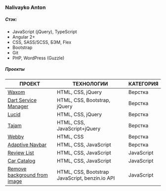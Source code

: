 ### Nalivayko Anton

##### Стэк:
  - JavaScript (jQuery), TypeScript
  - Angular 2+
  - CSS, SASS/SCSS, БЭМ, Flex
  - Bootstrap
  - Git
  - PHP, WordPress (Guzzle)
 
##### Проекты 

| ПРОЕКТ | ТЕХНОЛОГИИ | КАТЕГОРИЯ |
|--------|----------- | ----------|
[Waxom](https://guzuro.github.io/waxom/) | HTML, CSS, jQuery | Верстка 
[Dart Service Manager](https://guzuro.github.io/dartService/) | HTML, CSS, Bootstrap, jQuery | Верстка 
[Lucid](https://guzuro.github.io/lucidOnepage/) | HTML, CSS, jQuery | Верстка
[Tajam](https://guzuro.github.io/tajam/) | HTML, CSS, JavaScript+jQuery | Верстка
[Webby](https://guzuro.github.io/webby/) | HTML, CSS | Верстка
[Adaptive Navbar](https://guzuro.github.io/adaptiveNav) | HTML, CSS, JavaScript | Верстка
[Review List](https://guzuro.github.io/reviewsList/) | HTML, CSS, JavaScript | JavaScript
[Car Catalog](https://guzuro.github.io/carCatalog/) | HTML, CSS, JavaScript | JavaScript
[Remove background from image](https://guzuro.github.io/bgRemove/) | HTML, CSS, Bootstrap JavaScript, benzin.io API | JavaScript
